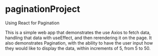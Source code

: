 # paginationProject
Using React for Pagination

This is a simple web app that demonstrates the use Axios to fetch data, handling that data with useEffect, and then rerendering it on the page. 
It also demonstrates Pagination, with the ability to have the user input how they would like to display the data, within increments of 5, from 5 to 50.

